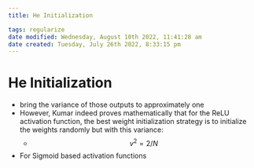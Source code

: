 ```yaml
---
title: He Initialization

tags: regularize
date modified: Wednesday, August 10th 2022, 11:41:28 am
date created: Tuesday, July 26th 2022, 8:33:15 pm
---
```


# He Initialization
- bring the variance of those outputs to approximately one
- However, Kumar indeed proves mathematically that for the ReLU activation function, the best weight initialization strategy is to initialize the weights randomly but with this variance:
	- $$\begin{equation} v^{2} = 2/N \end{equation}$$
- For Sigmoid based activation functions

